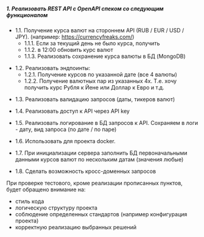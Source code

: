 ##### 1. Реализовать REST API с OpenAPI спеком со следующим функционалом

- 1.1. Получение курса валют на стороннем API (RUB / EUR / USD / JPY). (например: https://currencyfreaks.com/)
    - 1.1.1. Если за текущий день не было курса, получить
    - 1.1.2. в 12:00 обновить курс валют
    - 1.1.3. Реализовать сохранение курса валюты в БД (MongoDB)

* 1.2. Реализовать эндпоинты:
    - 1.2.1. Получение курсов по указанной дате (все 4 валюты)
    - 1.2.2. Получение валютных пар из указанных 4х. Т.е. хочу получить курс Рубля к Йене или Доллар к Евро и т.д.

- 1.3. Реализовать валидацию запросов (даты, тикеров валют)
* 1.4. Реализовать доступ к API через API key
- 1.5. Реализовать логирование в БД запросов к API. Сохраняем в логи - дату, вид запроса (по дате / по паре)
* 1.6. Использовать для проекта docker.
- 1.7. При инициализации сервера заполнить БД первоначальными данными курсов валют по нескольким датам (значения любые)
* 1.8. Сделать возможность кросс-доменных запросов

При проверке тестового, кроме реализации прописанных пунктов, будет обращено внимание на:
- стиль кода
- логическую структуру проекта 
- соблюдение определенных стандартов (например конфигурация проекта)
- корректную реализацию выбранных решений
